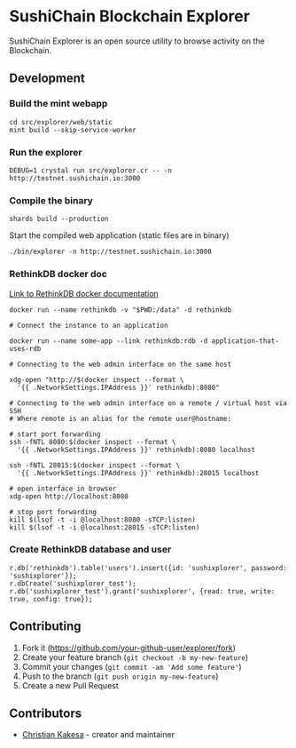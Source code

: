 # SushiChain Blockchain Explorer

SushiChain Explorer is an open source utility to browse activity on the Blockchain.

## Development

### Build the mint webapp

    cd src/explorer/web/static
    mint build --skip-service-worker

### Run the explorer

    DEBUG=1 crystal run src/explorer.cr -- -n http://testnet.sushichain.io:3000

### Compile the binary

    shards build --production

Start the compiled web application (static files are in binary)

    ./bin/explorer -n http://testnet.sushichain.io:3000 

### RethinkDB docker doc

[Link to RethinkDB docker documentation](https://docs.docker.com/samples/library/rethinkdb/)

    docker run --name rethinkdb -v "$PWD:/data" -d rethinkdb

    # Connect the instance to an application

    docker run --name some-app --link rethinkdb:rdb -d application-that-uses-rdb

    # Connecting to the web admin interface on the same host

    xdg-open "http://$(docker inspect --format \
      '{{ .NetworkSettings.IPAddress }}' rethinkdb):8080"

    # Connecting to the web admin interface on a remote / virtual host via SSH
    # Where remote is an alias for the remote user@hostname:

    # start port forwarding
    ssh -fNTL 8080:$(docker inspect --format \
      '{{ .NetworkSettings.IPAddress }}' rethinkdb):8080 localhost

    ssh -fNTL 28015:$(docker inspect --format \
      '{{ .NetworkSettings.IPAddress }}' rethinkdb):28015 localhost

    # open interface in browser
    xdg-open http://localhost:8080

    # stop port forwarding
    kill $(lsof -t -i @localhost:8080 -sTCP:listen)
    kill $(lsof -t -i @localhost:28015 -sTCP:listen)

### Create RethinkDB database and user

    r.db('rethinkdb').table('users').insert({id: 'sushixplorer', password: 'sushixplorer'});
    r.dbCreate('sushixplorer_test');
    r.db('sushixplorer_test').grant('sushixplorer', {read: true, write: true, config: true});

## Contributing

1. Fork it (<https://github.com/your-github-user/explorer/fork>)
2. Create your feature branch (`git checkout -b my-new-feature`)
3. Commit your changes (`git commit -am 'Add some feature'`)
4. Push to the branch (`git push origin my-new-feature`)
5. Create a new Pull Request

## Contributors

* [Christian Kakesa](https://github.com/your-github-user) - creator and maintainer
